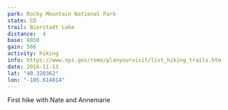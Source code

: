 ```yaml
---
park: Rocky Mountain National Park
state: CO
trail: Bierstadt Lake
distance:  4
base: 8850
gain: 566
activity: hiking
info: https://www.nps.gov/romo/planyourvisit/list_hiking_trails.htm
date: 2016-11-13
lat: "40.320362"
lon: "-105.614814"
---
```

First hike with Nate and Annemarie
